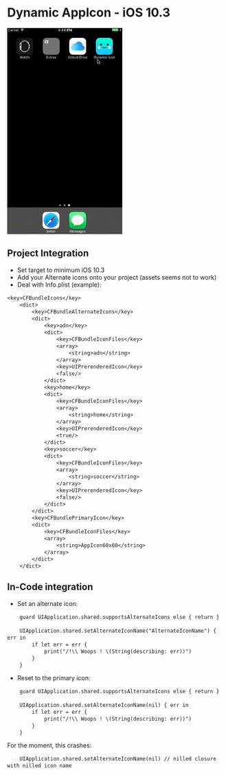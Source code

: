 # Dynamic AppIcon - iOS 10.3

![DynamicIcon test](DynamicIconTest.gif)

## Project Integration
* Set target to minimum iOS 10.3
* Add your Alternate icons onto your project (assets seems not to work)
* Deal with Info.plist (example):


```
<key>CFBundleIcons</key>
	<dict>
		<key>CFBundleAlternateIcons</key>
		<dict>
			<key>adn</key>
			<dict>
				<key>CFBundleIconFiles</key>
				<array>
					<string>adn</string>
				</array>
				<key>UIPrerenderedIcon</key>
				<false/>
			</dict>
			<key>home</key>
			<dict>
				<key>CFBundleIconFiles</key>
				<array>
					<string>home</string>
				</array>
				<key>UIPrerenderedIcon</key>
				<true/>
			</dict>
			<key>soccer</key>
			<dict>
				<key>CFBundleIconFiles</key>
				<array>
					<string>soccer</string>
				</array>
				<key>UIPrerenderedIcon</key>
				<false/>
			</dict>
		</dict>
		<key>CFBundlePrimaryIcon</key>
		<dict>
			<key>CFBundleIconFiles</key>
			<array>
				<string>AppIcon60x60</string>
			</array>
		</dict>
	</dict>

```

## In-Code integration


* Set an alternate icon:

```
    guard UIApplication.shared.supportsAlternateIcons else { return }
    
    UIApplication.shared.setAlternateIconName("AlternateIconName") { err in
        if let err = err {
            print("/!\\ Woops ! \(String(describing: err))")
        }
    }
```


* Reset to the primary icon:

```
    guard UIApplication.shared.supportsAlternateIcons else { return }
    
    UIApplication.shared.setAlternateIconName(nil) { err in
        if let err = err {
            print("/!\\ Woops ! \(String(describing: err))")
        }
    }
```

For the moment, this crashes:

```
    UIApplication.shared.setAlternateIconName(nil) // nilled closure with nilled icon name
```
